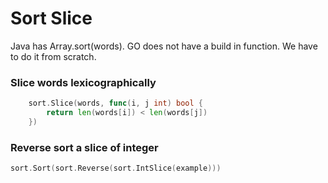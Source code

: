 # Sort Slice

Java has Array.sort(words). GO does not have a build in function. We have to do it from scratch.

### Slice words lexicographically
```go
	sort.Slice(words, func(i, j int) bool {
		return len(words[i]) < len(words[j])
	})
```

### Reverse sort a slice of integer
```go
sort.Sort(sort.Reverse(sort.IntSlice(example)))
```
